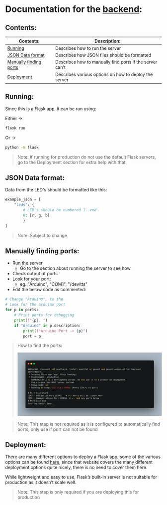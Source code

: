 # Documentation for the [backend](https://github.com/SagnikPradhan/the-knights/tree/b40225d6ca580323436ecf3f953cbdaf4bd8ebc1/backend):
## Contents:
Contents: | Description:
-------- | -----------
[Running](https://github.com/SagnikPradhan/the-knights/tree/b40225d6ca580323436ecf3f953cbdaf4bd8ebc1/backend#running) | Describes how to run the server
[JSON Data format](https://github.com/SagnikPradhan/the-knights/tree/b40225d6ca580323436ecf3f953cbdaf4bd8ebc1/backend#json-data-format) | Describes how JSON files should be formatted
[Manually finding ports](https://github.com/SagnikPradhan/the-knights/tree/b40225d6ca580323436ecf3f953cbdaf4bd8ebc1/backend#manually-finding-ports) | Describes how to manually find ports if the server can't
[Deployment](https://github.com/SagnikPradhan/the-knights/tree/b40225d6ca580323436ecf3f953cbdaf4bd8ebc1/backend#deployment) | Describes various options on how to deploy the server

## Running:
Since this is a Flask app, it can be run using:

Either -> 
```bash
flask run
```
Or ->
```bash
python -m flask
```
> Note: If running for production do not use the default Flask servers, go to the Deployment section for extra help with that

## JSON Data format:
Data from the LED's should be formatted like this:
```py
example_json = [
    "leds": {
        # LED's should be numbered 1..end
        0: [r, g, b]
        }
]
```
> Note: Subject to change

## Manually finding ports:
- Run the server
  - Go to the section about running the server to see how
- Check output of ports
- Look for your port:
  - eg. "Arduino", "COM1", "/dev/tts"
- Edit the below code as commented:
``` py
# Change "Arduino", to the 
# Look for the arduino port
for p in ports:
    # Print ports for debugging
    print(f"{p}. ")
    if "Arduino" in p.description:
        print(f"Arduino Port -> {p}")
        port = p
```
> How to find the ports:
>
>![PortAnnotation](PortAnnotation.png)

> Note: This step is not required as it is configured to automatically find ports, only use if port can not be found

## Deployment:
There are many different options to deploy a Flask app, some of the various options can be found [here](https://flask.palletsprojects.com/en/1.1.x/deploying/), since that website covers the many different deployment options quite nicely, there is no need to cover them here.

While lightweight and easy to use, Flask’s built-in server is not suitable for production as it doesn’t scale well.
> Note: This step is only required if you are deploying this for production